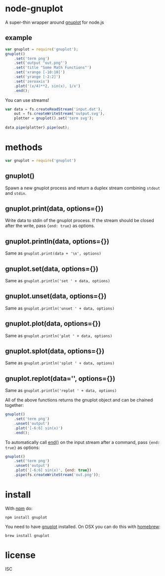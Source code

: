 node-gnuplot
============

A super-thin wrapper around [gnuplot](http://www.gnuplot.info/) for node.js

## example

``` js
var gnuplot = require('gnuplot');
gnuplot()
    .set('term png')
    .set('output "out.png"')
    .set('title "Some Math Functions"')
    .set('xrange [-10:10]')
    .set('yrange [-2:2]')
    .set('zeroaxis')
    .plot('(x/4)**2, sin(x), 1/x')
    .end();
```
You can use streams!

``` js
var data = fs.createReadStream('input.dat'),
    out = fs.createWriteStream('output.svg'),
    plotter = gnuplot().set('term svg');
    
data.pipe(plotter).pipe(out);
```

# methods

``` js
var gnuplot = require('gnuplot')
```

## gnuplot()

Spawn a new gnuplot process and return a duplex stream combining `stdout` and `stdin`. 

## gnuplot.print(data, options={})

Write data to stdin of the gnuplot process. If the stream should be closed after the write, pass `{end: true}` as options.

## gnuplot.println(data, options={})

Same as `gnuplot.print(data + '\n', options)`

## gnuplot.set(data, options={})

Same as `gnuplot.println('set ' + data, options)`

## gnuplot.unset(data, options={})

Same as `gnuplot.println('unset ' + data, options)`

## gnuplot.plot(data, options={})

Same as `gnuplot.println('plot ' + data, options)`

## gnuplot.splot(data, options={})

Same as `gnuplot.println('splot ' + data, options)`

## gnuplot.replot(data='', options={})

Same as `gnuplot.println('replot ' + data, options)`

All of the above functions returns the gnuplot object and can be chained together:

``` js
gnuplot()
    .set('term png')
    .unset('output')
    .plot('[-6:6] sin(x)')
    .end();
```

To automatically call [end()](http://nodejs.org/api/stream.html#stream_writable_end_chunk_encoding_callback) on the input stream after a command, pass `{end: true}` as options:

``` js
gnuplot()
    .set('term png')
    .unset('output')
    .plot('[-6:6] sin(x)', {end: true})
    .pipe(fs.createWriteStream('out.png'));
```

# install

With [npm](https://npmjs.org) do:

```
npm install gnuplot
```

You need to have [gnuplot](http://www.gnuplot.info/) installed. On OSX you can do this with [homebrew](http://brew.sh/):

```
brew install gnuplot
```


# license

ISC
